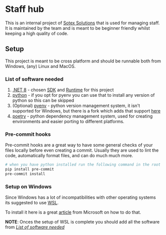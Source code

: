 # Staff hub

This is an internal project of [Sotex Solutions](https://www.sotexsolutions.com/) that is used for managing staff. It is maintained by the team and is meant to be beginner friendly whilst keeping a high quality of code.

## Setup
This project is meant to be cross platform and should be runnable both from Windows, (any) Linux and MacOS.

### List of software needed
1. [.NET 8](https://dotnet.microsoft.com/en-us/download/dotnet/8.0) - chosen [SDK](https://aws.amazon.com/what-is/sdk/) and [Runtime](https://en.wikipedia.org/wiki/Runtime_system) for this project
2. [python](https://www.python.org/downloads/) - if you opt for pyenv you can use that to install any version of python so this can be skipped
3. (Optional) [pyenv](https://github.com/pyenv/pyenv?tab=readme-ov-file#installation) - python version management system, it isn't supported for Windows, but there is a fork which adds that support [here](https://github.com/pyenv-win/pyenv-win)
4. [poetry](https://python-poetry.org/docs/#installing-with-the-official-installer) - python dependency management system, used for creating environments and easier porting to different platforms.

### Pre-commit hooks
Pre-commit hooks are a great way to have some general checks of your files locally before even creating a commit. Usually they are used to lint the code, automatically format files, and can do much much more.
```bash
# when you have python installed run the following command in the root of repository
pip install pre-commit
pre-commit install
```

### Setup on Windows
Since Windows has a lot of incompatibilities with other operating systems its suggested to use [WSL](https://en.wikipedia.org/wiki/Windows_Subsystem_for_Linux).

To install it here is a great [article](https://learn.microsoft.com/en-us/windows/wsl/install) from Microsoft on how to do that.

**NOTE**: Onces the setup of WSL is complete you should add all the software from _[List of software needed](#list-of-software-needed)_

